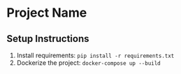 # Project Name

## Setup Instructions

1. Install requirements: `pip install -r requirements.txt`
2. Dockerize the project: `docker-compose up --build`